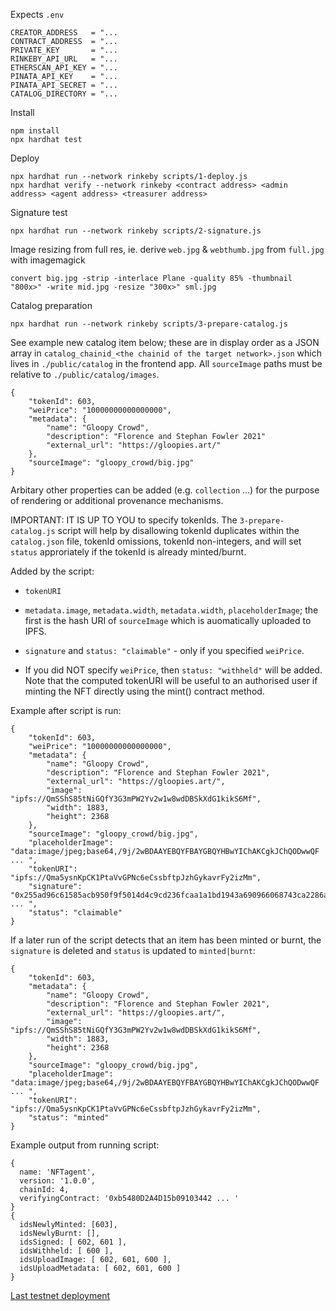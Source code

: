 Expects `.env` 
```
CREATOR_ADDRESS   = "...
CONTRACT_ADDRESS  = "...
PRIVATE_KEY       = "...
RINKEBY_API_URL   = "...
ETHERSCAN_API_KEY = "...
PINATA_API_KEY    = "...
PINATA_API_SECRET = "...
CATALOG_DIRECTORY = "...
```

Install
```
npm install
npx hardhat test
```

Deploy
```
npx hardhat run --network rinkeby scripts/1-deploy.js
npx hardhat verify --network rinkeby <contract address> <admin address> <agent address> <treasurer address> 
```

Signature test
```
npx hardhat run --network rinkeby scripts/2-signature.js
```

Image resizing from full res, ie. derive `web.jpg` & `webthumb.jpg` from `full.jpg` with imagemagick
```
convert big.jpg -strip -interlace Plane -quality 85% -thumbnail "800x>" -write mid.jpg -resize "300x>" sml.jpg
```

Catalog preparation
```
npx hardhat run --network rinkeby scripts/3-prepare-catalog.js
```

See example new catalog item below; these are in display order as a JSON array in `catalog_chainid_<the chainid of the target network>.json` which lives in `./public/catalog` in the frontend app. All `sourceImage` paths must be relative to `./public/catalog/images`. 

```
{
    "tokenId": 603,
    "weiPrice": "10000000000000000",
    "metadata": {
        "name": "Gloopy Crowd",
        "description": "Florence and Stephan Fowler 2021"
        "external_url": "https://gloopies.art/"
    },
    "sourceImage": "gloopy_crowd/big.jpg"
}
```
Arbitary other properties can be added (e.g. `collection` ...) for the purpose of rendering or additional provenance mechanisms.

IMPORTANT: IT IS UP TO YOU to specify tokenIds. The `3-prepare-catalog.js` script will help by disallowing tokenId duplicates within the `catalog.json` file, tokenId omissions, tokenId non-integers, and will set `status` approriately if the tokenId is already minted/burnt. 

Added by the script:

* `tokenURI` 

* `metadata.image`, `metadata.width`, `metadata.width`, `placeholderImage`; the first is the hash URI of `sourceImage` which is auomatically uploaded to IPFS.

* `signature` and `status: "claimable"` - only if you specified `weiPrice`. 

* If you did NOT specify `weiPrice`, then `status: "withheld"` will be added. Note that the computed tokenURI will be useful to an authorised user if minting the NFT directly using the mint() contract method.

Example after script is run:
```
{
    "tokenId": 603,
    "weiPrice": "10000000000000000",
    "metadata": {
        "name": "Gloopy Crowd",
        "description": "Florence and Stephan Fowler 2021",
        "external_url": "https://gloopies.art/",
        "image": "ipfs://QmSShS85tNiGQfY3G3mPW2Yv2w1w8wdDBSkXdG1kikS6Mf",
        "width": 1883,
        "height": 2368
    },
    "sourceImage": "gloopy_crowd/big.jpg",
    "placeholderImage": "data:image/jpeg;base64,/9j/2wBDAAYEBQYFBAYGBQYHBwYIChAKCgkJChQODwwQF ... ",
    "tokenURI": "ipfs://Qma5ysnKpCK1PtaVvGPNc6eCssbftpJzhGykavrFy2izMm",
    "signature": "0x255ad96c61585acb950f9f5014d4c9cd236fcaa1a1bd1943a690966068743ca2286abc5ae ... ",
    "status": "claimable"
}

```

If a later run of the script detects that an item has been minted or burnt, the `signature` is deleted and `status` is updated to `minted|burnt`:
```
{
    "tokenId": 603,
    "metadata": {
        "name": "Gloopy Crowd",
        "description": "Florence and Stephan Fowler 2021",
        "external_url": "https://gloopies.art/",
        "image": "ipfs://QmSShS85tNiGQfY3G3mPW2Yv2w1w8wdDBSkXdG1kikS6Mf",
        "width": 1883,
        "height": 2368
    },
    "sourceImage": "gloopy_crowd/big.jpg",
    "placeholderImage": "data:image/jpeg;base64,/9j/2wBDAAYEBQYFBAYGBQYHBwYIChAKCgkJChQODwwQF ... ",
    "tokenURI": "ipfs://Qma5ysnKpCK1PtaVvGPNc6eCssbftpJzhGykavrFy2izMm",
    "status": "minted"
}
```

Example output from running script:
```
{
  name: 'NFTagent',
  version: '1.0.0',
  chainId: 4,
  verifyingContract: '0xb5480D2A4D15b09103442 ... '
}
{
  idsNewlyMinted: [603],
  idsNewlyBurnt: [],
  idsSigned: [ 602, 601 ],
  idsWithheld: [ 600 ],
  idsUploadImage: [ 602, 601, 600 ],
  idsUploadMetadata: [ 602, 601, 600 ]
}
```

[Last testnet deployment](https://rinkeby.etherscan.io/address/0xb5480D2A4D15b091034426043d17F2fa53ae2156#code)
